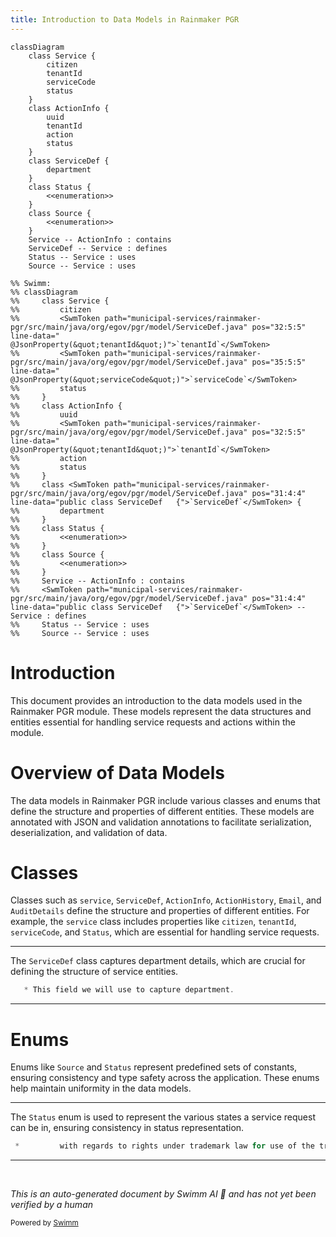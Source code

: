 ```yaml
---
title: Introduction to Data Models in Rainmaker PGR
---
```

```mermaid
classDiagram
    class Service {
        citizen
        tenantId
        serviceCode
        status
    }
    class ActionInfo {
        uuid
        tenantId
        action
        status
    }
    class ServiceDef {
        department
    }
    class Status {
        <<enumeration>>
    }
    class Source {
        <<enumeration>>
    }
    Service -- ActionInfo : contains
    ServiceDef -- Service : defines
    Status -- Service : uses
    Source -- Service : uses

%% Swimm:
%% classDiagram
%%     class Service {
%%         citizen
%%         <SwmToken path="municipal-services/rainmaker-pgr/src/main/java/org/egov/pgr/model/ServiceDef.java" pos="32:5:5" line-data="  @JsonProperty(&quot;tenantId&quot;)">`tenantId`</SwmToken>
%%         <SwmToken path="municipal-services/rainmaker-pgr/src/main/java/org/egov/pgr/model/ServiceDef.java" pos="35:5:5" line-data="  @JsonProperty(&quot;serviceCode&quot;)">`serviceCode`</SwmToken>
%%         status
%%     }
%%     class ActionInfo {
%%         uuid
%%         <SwmToken path="municipal-services/rainmaker-pgr/src/main/java/org/egov/pgr/model/ServiceDef.java" pos="32:5:5" line-data="  @JsonProperty(&quot;tenantId&quot;)">`tenantId`</SwmToken>
%%         action
%%         status
%%     }
%%     class <SwmToken path="municipal-services/rainmaker-pgr/src/main/java/org/egov/pgr/model/ServiceDef.java" pos="31:4:4" line-data="public class ServiceDef   {">`ServiceDef`</SwmToken> {
%%         department
%%     }
%%     class Status {
%%         <<enumeration>>
%%     }
%%     class Source {
%%         <<enumeration>>
%%     }
%%     Service -- ActionInfo : contains
%%     <SwmToken path="municipal-services/rainmaker-pgr/src/main/java/org/egov/pgr/model/ServiceDef.java" pos="31:4:4" line-data="public class ServiceDef   {">`ServiceDef`</SwmToken> -- Service : defines
%%     Status -- Service : uses
%%     Source -- Service : uses
```

# Introduction

This document provides an introduction to the data models used in the Rainmaker PGR module. These models represent the data structures and entities essential for handling service requests and actions within the module.

# Overview of Data Models

The data models in Rainmaker PGR include various classes and enums that define the structure and properties of different entities. These models are annotated with JSON and validation annotations to facilitate serialization, deserialization, and validation of data.

# Classes

Classes such as <SwmToken path="municipal-services/rainmaker-pgr/src/main/java/org/egov/pgr/model/ServiceDef.java" pos="22:26:26" line-data=" *  This will be the MDMS data.  Defines the structure of a service provided by the administration. This is based on Open311 standard, but extends it in follwoing important ways -  1. metadata is changed from boolean to strign and represents a valid swgger 2.0 definition url of the metadata definition. If this is null then it is assumed taht service does not have any metadata, else the metadata is defined in the OpenAPI definition. This allows for a well structured powerful metadata definition.  2. Due to this ServiceRequest object has been enhanced to include metadata values (aka attribute value in Open311) as an JSON object. ">`service`</SwmToken>, <SwmToken path="municipal-services/rainmaker-pgr/src/main/java/org/egov/pgr/model/ServiceDef.java" pos="31:4:4" line-data="public class ServiceDef   {">`ServiceDef`</SwmToken>, `ActionInfo`, `ActionHistory`, `Email`, and `AuditDetails` define the structure and properties of different entities. For example, the <SwmToken path="municipal-services/rainmaker-pgr/src/main/java/org/egov/pgr/model/ServiceDef.java" pos="22:26:26" line-data=" *  This will be the MDMS data.  Defines the structure of a service provided by the administration. This is based on Open311 standard, but extends it in follwoing important ways -  1. metadata is changed from boolean to strign and represents a valid swgger 2.0 definition url of the metadata definition. If this is null then it is assumed taht service does not have any metadata, else the metadata is defined in the OpenAPI definition. This allows for a well structured powerful metadata definition.  2. Due to this ServiceRequest object has been enhanced to include metadata values (aka attribute value in Open311) as an JSON object. ">`service`</SwmToken> class includes properties like `citizen`, <SwmToken path="municipal-services/rainmaker-pgr/src/main/java/org/egov/pgr/model/ServiceDef.java" pos="32:5:5" line-data="  @JsonProperty(&quot;tenantId&quot;)">`tenantId`</SwmToken>, <SwmToken path="municipal-services/rainmaker-pgr/src/main/java/org/egov/pgr/model/ServiceDef.java" pos="35:5:5" line-data="  @JsonProperty(&quot;serviceCode&quot;)">`serviceCode`</SwmToken>, and <SwmToken path="municipal-services/rainmaker-pgr/src/main/java/org/egov/pgr/model/Status.java" pos="46:4:4" line-data="public enum Status {">`Status`</SwmToken>, which are essential for handling service requests.

<SwmSnippet path="/municipal-services/rainmaker-pgr/src/main/java/org/egov/pgr/model/ServiceDef.java" line="233">

---

The <SwmToken path="municipal-services/rainmaker-pgr/src/main/java/org/egov/pgr/model/ServiceDef.java" pos="31:4:4" line-data="public class ServiceDef   {">`ServiceDef`</SwmToken> class captures department details, which are crucial for defining the structure of service entities.

```java
   * This field we will use to capture department.
```

---

</SwmSnippet>

# Enums

Enums like `Source` and <SwmToken path="municipal-services/rainmaker-pgr/src/main/java/org/egov/pgr/model/Status.java" pos="46:4:4" line-data="public enum Status {">`Status`</SwmToken> represent predefined sets of constants, ensuring consistency and type safety across the application. These enums help maintain uniformity in the data models.

<SwmSnippet path="/municipal-services/rainmaker-pgr/src/main/java/org/egov/pgr/model/Status.java" line="35">

---

The <SwmToken path="municipal-services/rainmaker-pgr/src/main/java/org/egov/pgr/model/Status.java" pos="46:4:4" line-data="public enum Status {">`Status`</SwmToken> enum is used to represent the various states a service request can be in, ensuring consistency in status representation.

```java
 *         with regards to rights under trademark law for use of the trade names
```

---

</SwmSnippet>

&nbsp;

*This is an auto-generated document by Swimm AI 🌊 and has not yet been verified by a human*

<SwmMeta version="3.0.0" repo-id="Z2l0aHViJTNBJTNBRElHSVQtT1NTJTNBJTNBU3dpbW0tRGVtbw==" repo-name="DIGIT-OSS" doc-type="overview"><sup>Powered by [Swimm](/)</sup></SwmMeta>
